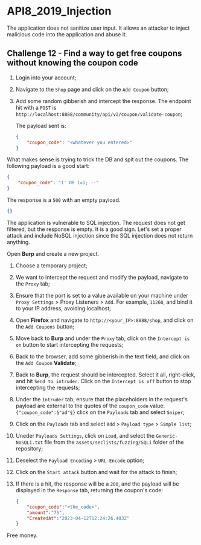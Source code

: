 # API8_2019_Injection

The application does not sanitize user input. It allows an attacker to inject malicious code into the application and abuse it.

## Challenge 12 - Find a way to get free coupons without knowing the coupon code

1. Login into your account;
2. Navigate to the `Shop` page and click on the `Add Coupon` button;
3. Add some random gibberish and intercept the response. The endpoint hit with a `POST` is `http://localhost:8888/community/api/v2/coupon/validate-coupon`;

    The payload sent is:

    ```json
    {
        "coupon_code": "<whatever you entered>"
    }
    ```

What makes sense is trying to trick the DB and spit out the coupons. The following payload is a good start:

```json
{
    "coupon_code": "1' OR 1=1; --"
}
```

The response is a `500` with an empty payload.

```json
{}
```

The application is vulnerable to SQL injection. The request does not get filtered, but the response is empty. It is a good sign. Let's set a proper attack and include NoSQL injection since the SQL injection does not return anything.

Open **Burp** and create a new project.

1. Choose a temporary project;
2. We want to intercept the request and modify the payload, navigate to the `Proxy` tab;
3. Ensure that the port is set to a value available on your machine under `Proxy Settings` > Proxy Listeners > `Add`. For example, `11260`, and bind it to your IP address, avoiding localhost;
4. Open **Firefox** and navigate to `http://<your_IP>:8888/shop`, and click on the `Add Coupons` button;
5. Move back to **Burp** and under the `Proxy` tab, click on the `Intercept is on` button to start intercepting the requests;
6. Back to the browser, add some gibberish in the text field, and click on the `Add Coupon` **Validate**;
7. Back to **Burp**, the request should be intercepted. Select it all, right-click, and hit `Send to intruder`. Click on the `Intercept is off` button to stop intercepting the requests;
8. Under the `Intruder` tab, ensure that the placeholders in the request's payload are external to the quotes of the `coupon_code` value: `{"coupon_code":§"ad"§}` click on the `Payloads` tab and select `Sniper`;
9. Click on the `Payloads` tab and select `Add` > `Payload type` > `Simple list`;
10. Uneder `Payloads Settings`, click on `Load`, and select the `Generic-NoSQLi.txt` file from the `assets/seclists/fuzzing/SQLi` folder of the repository;
11. Deselect the `Payload Encoding` > `URL-Encode` option;
12. Click on the `Start attack` button and wait for the attack to finish;
13. If there is a hit, the response will be a `200`, and the payload will be displayed in the `Response` tab, returning the coupon's code:

    ```json
    {
        "coupon_code":"<the_code>",
        "amount":"75",
        "CreatedAt":"2023-04-12T12:24:26.403Z"
    }
    ```

Free money.
